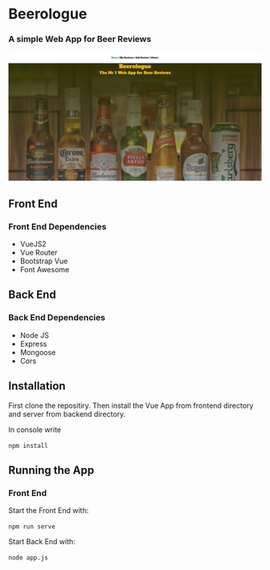 # Beerologue

### A simple Web App for Beer Reviews

![Image](images/main.png)

## Front End

### Front End Dependencies

- VueJS2
- Vue Router
- Bootstrap Vue
- Font Awesome

## Back End

### Back End Dependencies

- Node JS
- Express
- Mongoose
- Cors

## Installation

First clone the repositiry. Then install the Vue App from frontend directory and server from backend directory.

In console write

`npm install`

## Running the App

### Front End

Start the Front End with:

`npm run serve`

Start Back End with:

`node app.js`

